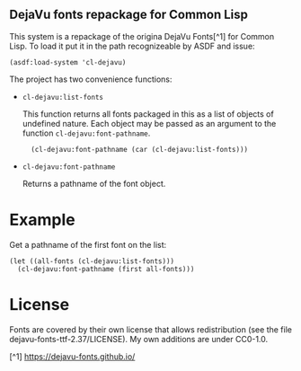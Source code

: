 DejaVu fonts repackage for Common Lisp
--------------------------------------

This system is a repackage of the origina DejaVu Fonts[^1] for Common Lisp. To
load it put it in the path recognizeable by ASDF and issue:

    (asdf:load-system 'cl-dejavu)

The project has two convenience functions:

- `cl-dejavu:list-fonts`

    This function returns all fonts packaged in this as a list of objects of
    undefined nature. Each object may be passed as an argument to the function
    `cl-dejavu:font-pathname`.
    
        (cl-dejavu:font-pathname (car (cl-dejavu:list-fonts)))

- `cl-dejavu:font-pathname`

    Returns a pathname of the font object.

# Example

Get a pathname of the first font on the list:

```common-lisp
(let ((all-fonts (cl-dejavu:list-fonts)))
  (cl-dejavu:font-pathname (first all-fonts)))
```

# License

Fonts are covered by their own license that allows redistribution (see the
file dejavu-fonts-ttf-2.37/LICENSE). My own additions are under CC0-1.0.

[^1] https://dejavu-fonts.github.io/
